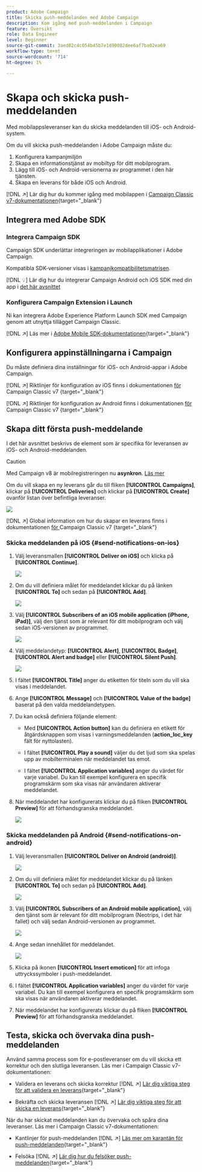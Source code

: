 ```yaml
---
product: Adobe Campaign
title: Skicka push-meddelanden med Adobe Campaign
description: Kom igång med push-meddelanden i Campaign
feature: Översikt
role: Data Engineer
level: Beginner
source-git-commit: 3aed82c4c054b45b7e1d90082dee6af7ba02ea69
workflow-type: tm+mt
source-wordcount: '714'
ht-degree: 1%

---
```


# Skapa och skicka push-meddelanden

Med mobilappsleveranser kan du skicka meddelanden till iOS- och Android-system.

Om du vill skicka push-meddelanden i Adobe Campaign måste du:

1. Konfigurera kampanjmiljön
1. Skapa en informationstjänst av mobiltyp för ditt mobilprogram.
1. Lägg till iOS- och Android-versionerna av programmet i den här tjänsten.
1. Skapa en leverans för både iOS och Android.

[!DNL :arrow_upper_right:] Lär dig hur du kommer igång med mobilappen i  [Campaign Classic v7-dokumentationen](https://experienceleague.adobe.com/docs/campaign-classic/using/sending-messages/sending-push-notifications/about-mobile-app-channel.html){target=&quot;_blank&quot;}

## Integrera med Adobe SDK

### Integrera Campaign SDK

Campaign SDK underlättar integreringen av mobilapplikationer i Adobe Campaign.

Kompatibla SDK-versioner visas i [kampanjkompatibilitetsmatrisen](../start/compatibility-matrix.md#MobileSDK).

[!DNL :bulb:] Lär dig hur du integrerar Campaign Android och iOS SDK med din app i  [det här avsnittet](../config/push-config.md)

### Konfigurera Campaign Extension i Launch

Ni kan integrera Adobe Experience Platform Launch SDK med Campaign genom att utnyttja tillägget Campaign Classic.

[!DNL :arrow_upper_right:] Läs mer i  [Adobe Mobile SDK-dokumentationen](https://aep-sdks.gitbook.io/docs/using-mobile-extensions/adobe-campaignclassic){target=&quot;_blank&quot;}

## Konfigurera appinställningarna i Campaign

Du måste definiera dina inställningar för iOS- och Android-appar i Adobe Campaign.

[!DNL :arrow_upper_right:] Riktlinjer för konfiguration av iOS finns i dokumentationen [ för ](https://experienceleague.adobe.com/docs/campaign-classic/using/sending-messages/sending-push-notifications/configure-the-mobile-app/configuring-the-mobile-application.html?lang=en#sending-messages)Campaign Classic v7 {target=&quot;_blank&quot;}

[!DNL :arrow_upper_right:] Riktlinjer för konfiguration av Android finns i dokumentationen [ för ](https://experienceleague.adobe.com/docs/campaign-classic/using/sending-messages/sending-push-notifications/configure-the-mobile-app/configuring-the-mobile-application-android.html?lang=en#sending-messages)Campaign Classic v7 {target=&quot;_blank&quot;}

## Skapa ditt första push-meddelande

I det här avsnittet beskrivs de element som är specifika för leveransen av iOS- och Android-meddelanden.

>[!CAUTION]
>
>Med Campaign v8 är mobilregistreringen nu **asynkron**. [Läs mer](../dev/staging.md)

Om du vill skapa en ny leverans går du till fliken **[!UICONTROL Campaigns]**, klickar på **[!UICONTROL Deliveries]** och klickar på **[!UICONTROL Create]** ovanför listan över befintliga leveranser.

![](assets/delivery_step_1.png)

[!DNL :arrow_upper_right:] Global information om hur du skapar en leverans finns i dokumentationen [ för ](https://experienceleague.adobe.com/docs/campaign-classic/using/sending-messages/key-steps-when-creating-a-delivery/steps-about-delivery-creation-steps.html?lang=en#sending-messages)Campaign Classic v7 {target=&quot;_blank&quot;}

### Skicka meddelanden på iOS {#send-notifications-on-ios}

1. Välj leveransmallen **[!UICONTROL Deliver on iOS]** och klicka på **[!UICONTROL Continue]**.

   ![](assets/push-template-ios.png)

1. Om du vill definiera målet för meddelandet klickar du på länken **[!UICONTROL To]** och sedan på **[!UICONTROL Add]**.

   ![](assets/push-ios-select-target.png)

1. Välj **[!UICONTROL Subscribers of an iOS mobile application (iPhone, iPad)]**, välj den tjänst som är relevant för ditt mobilprogram och välj sedan iOS-versionen av programmet.

   ![](assets/push-ios-subscribers.png)

1. Välj meddelandetyp: **[!UICONTROL Alert]**, **[!UICONTROL Badge]**, **[!UICONTROL Alert and badge]** eller **[!UICONTROL Silent Push]**.

   ![](assets/push-ios-alert.png)

1. I fältet **[!UICONTROL Title]** anger du etiketten för titeln som du vill ska visas i meddelandet.

1. Ange **[!UICONTROL Message]** och **[!UICONTROL Value of the badge]** baserat på den valda meddelandetypen.

1. Du kan också definiera följande element:

   * Med **[!UICONTROL Action button]** kan du definiera en etikett för åtgärdsknappen som visas i varningsmeddelanden (**action_loc_key** fält för nyttolasten).

   * I fältet **[!UICONTROL Play a sound]** väljer du det ljud som ska spelas upp av mobilterminalen när meddelandet tas emot.

   * I fältet **[!UICONTROL Application variables]** anger du värdet för varje variabel. Du kan till exempel konfigurera en specifik programskärm som ska visas när användaren aktiverar meddelandet.

1. När meddelandet har konfigurerats klickar du på fliken **[!UICONTROL Preview]** för att förhandsgranska meddelandet.

   ![](assets/push-ios-preview.png)


### Skicka meddelanden på Android {#send-notifications-on-android}

1. Välj leveransmallen **[!UICONTROL Deliver on Android (android)]**.

   ![](assets/push-template-android.png)

1. Om du vill definiera målet för meddelandet klickar du på länken **[!UICONTROL To]** och sedan på **[!UICONTROL Add]**.

   ![](assets/push-android-select-target.png)

1. Välj **[!UICONTROL Subscribers of an Android mobile application]**, välj den tjänst som är relevant för ditt mobilprogram (Neotrips, i det här fallet) och välj sedan Android-versionen av programmet.

   ![](assets/push-ios-subscribers.png)

1. Ange sedan innehållet för meddelandet.

   ![](assets/push-android-content.png)

1. Klicka på ikonen **[!UICONTROL Insert emoticon]** för att infoga uttryckssymboler i push-meddelandet.

1. I fältet **[!UICONTROL Application variables]** anger du värdet för varje variabel. Du kan till exempel konfigurera en specifik programskärm som ska visas när användaren aktiverar meddelandet.

1. När meddelandet har konfigurerats klickar du på fliken **[!UICONTROL Preview]** för att förhandsgranska meddelandet.

   <!--![](assets/push-android-preview.png)-->

## Testa, skicka och övervaka dina push-meddelanden

Använd samma process som för e-postleveranser om du vill skicka ett korrektur och den slutliga leveransen. Läs mer i Campaign Classic v7-dokumentationen:

* Validera en leverans och skicka korrektur
   [!DNL :arrow_upper_right:] [Lär dig viktiga steg för att validera en leverans](https://experienceleague.adobe.com/docs/campaign-classic/using/sending-messages/key-steps-when-creating-a-delivery/steps-validating-the-delivery.html){target=&quot;_blank&quot;}

* Bekräfta och skicka leveransen
   [!DNL :arrow_upper_right:] [Lär dig viktiga steg för att skicka en leverans](https://experienceleague.adobe.com/docs/campaign-classic/using/sending-messages/key-steps-when-creating-a-delivery/steps-sending-the-delivery.html?lang=en){target=&quot;_blank&quot;}

När du har skickat meddelanden kan du övervaka och spåra dina leveranser. Läs mer i Campaign Classic v7-dokumentationen:

* Kantlinjer för push-meddelanden
   [!DNL :arrow_upper_right:] [Läs mer om karantän för push-meddelanden](https://experienceleague.adobe.com/docs/campaign-classic/using/sending-messages/monitoring-deliveries/understanding-quarantine-management.html?lang=en#push-notification-quarantines){target=&quot;_blank&quot;}

* Felsöka
   [!DNL :arrow_upper_right:] [Lär dig hur du felsöker push-meddelanden](https://experienceleague.adobe.com/docs/campaign-classic/using/sending-messages/sending-push-notifications/troubleshooting.html?lang=en){target=&quot;_blank&quot;}